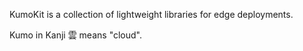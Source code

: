 KumoKit is a collection of lightweight libraries for edge deployments. 

Kumo in Kanji 雲  means "cloud".
